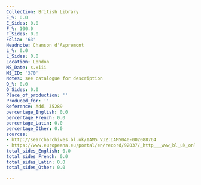 ```yaml
---
Collection: British Library
E_%: 0.0
E_Sides: 0.0
F_%: 100.0
F_Sides: 0.0
Folia: '63'
Headnote: Chanson d'Aspremont
L_%: 0.0
L_Sides: 0.0
Location: London
MS_Date: s.xiii
MS_ID: '370'
Notes: see catalogue for description
O_%: 0.0
O_Sides: 0.0
Place_of_production: ''
Produced_for: ''
Reference: Add. 35289
percentage_English: 0.0
percentage_French: 0.0
percentage_Latin: 0.0
percentage_Other: 0.0
sources:
- http://searcharchives.bl.uk/IAMS_VU2:IAMS040-002088764
- https://www.europeana.eu/portal/en/record/92037/_http___www_bl_uk_onlinegallery_onlineex_illmanus_other_zoomify74400_html.html
total_sides_English: 0.0
total_sides_French: 0.0
total_sides_Latin: 0.0
total_sides_Other: 0.0

---
```

